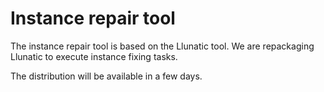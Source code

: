 Instance repair tool
====

The instance repair tool is based on the Llunatic tool. We are repackaging Llunatic to execute instance fixing tasks.

The distribution will be available in a few days.